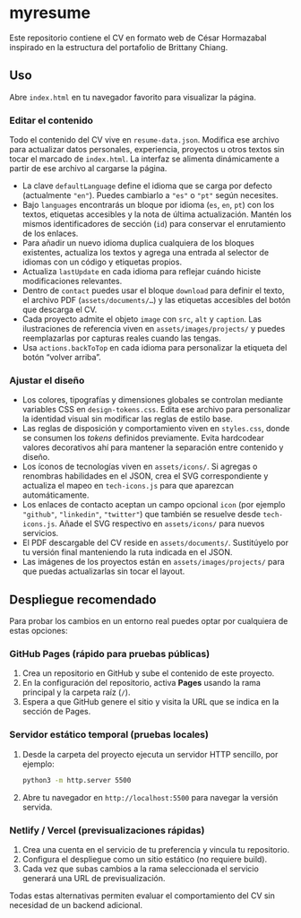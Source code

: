# myresume

Este repositorio contiene el CV en formato web de César Hormazabal inspirado en la estructura del portafolio de Brittany Chiang.

## Uso

Abre `index.html` en tu navegador favorito para visualizar la página.

### Editar el contenido

Todo el contenido del CV vive en `resume-data.json`. Modifica ese archivo para actualizar datos personales, experiencia, proyectos u otros textos sin tocar el marcado de `index.html`. La interfaz se alimenta dinámicamente a partir de ese archivo al cargarse la página.

- La clave `defaultLanguage` define el idioma que se carga por defecto (actualmente `"en"`). Puedes cambiarlo a `"es"` o `"pt"`
  según necesites.
- Bajo `languages` encontrarás un bloque por idioma (`es`, `en`, `pt`) con los textos, etiquetas accesibles y la nota de última actualización. Mantén los mismos identificadores de sección (`id`) para conservar el enrutamiento de los enlaces.
- Para añadir un nuevo idioma duplica cualquiera de los bloques existentes, actualiza los textos y agrega una entrada al selector de idiomas con un código y etiquetas propios.
- Actualiza `lastUpdate` en cada idioma para reflejar cuándo hiciste modificaciones relevantes.
- Dentro de `contact` puedes usar el bloque `download` para definir el texto, el archivo PDF (`assets/documents/…`) y las etiquetas accesibles del botón que descarga el CV.
- Cada proyecto admite el objeto `image` con `src`, `alt` y `caption`. Las ilustraciones de referencia viven en `assets/images/projects/` y puedes reemplazarlas por capturas reales cuando las tengas.
- Usa `actions.backToTop` en cada idioma para personalizar la etiqueta del botón “volver arriba”.

### Ajustar el diseño

- Los colores, tipografías y dimensiones globales se controlan mediante variables CSS en `design-tokens.css`. Edita ese archivo para personalizar la identidad visual sin modificar las reglas de estilo base.
- Las reglas de disposición y comportamiento viven en `styles.css`, donde se consumen los *tokens* definidos previamente. Evita hardcodear valores decorativos ahí para mantener la separación entre contenido y diseño.
- Los íconos de tecnologías viven en `assets/icons/`. Si agregas o renombras habilidades en el JSON, crea el SVG correspondiente y actualiza el mapeo en `tech-icons.js` para que aparezcan automáticamente.
- Los enlaces de contacto aceptan un campo opcional `icon` (por ejemplo `"github"`, `"linkedin"`, `"twitter"`) que también se resuelve desde `tech-icons.js`. Añade el SVG respectivo en `assets/icons/` para nuevos servicios.
- El PDF descargable del CV reside en `assets/documents/`. Sustitúyelo por tu versión final manteniendo la ruta indicada en el JSON.
- Las imágenes de los proyectos están en `assets/images/projects/` para que puedas actualizarlas sin tocar el layout.

## Despliegue recomendado

Para probar los cambios en un entorno real puedes optar por cualquiera de estas opciones:

### GitHub Pages (rápido para pruebas públicas)
1. Crea un repositorio en GitHub y sube el contenido de este proyecto.
2. En la configuración del repositorio, activa **Pages** usando la rama principal y la carpeta raíz (`/`).
3. Espera a que GitHub genere el sitio y visita la URL que se indica en la sección de Pages.

### Servidor estático temporal (pruebas locales)
1. Desde la carpeta del proyecto ejecuta un servidor HTTP sencillo, por ejemplo:
   ```bash
   python3 -m http.server 5500
   ```
2. Abre tu navegador en `http://localhost:5500` para navegar la versión servida.

### Netlify / Vercel (previsualizaciones rápidas)
1. Crea una cuenta en el servicio de tu preferencia y vincula tu repositorio.
2. Configura el despliegue como un sitio estático (no requiere build).
3. Cada vez que subas cambios a la rama seleccionada el servicio generará una URL de previsualización.

Todas estas alternativas permiten evaluar el comportamiento del CV sin necesidad de un backend adicional.
